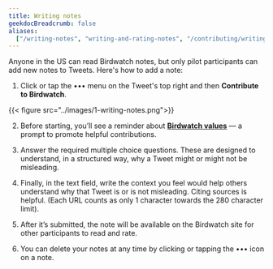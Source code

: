 ```yaml
---
title: Writing notes
geekdocBreadcrumb: false
aliases:
  ["/writing-notes", "writing-and-rating-notes", "/contributing/writing-notes"]
---
```


Anyone in the US can read Birdwatch notes, but only pilot participants can add new notes to Tweets. Here's how to add a note:

1. Click or tap the ••• menu on the Tweet's top right and then **Contribute to Birdwatch**.

{{< figure src="../images/1-writing-notes.png">}}

2. Before starting, you’ll see a reminder about [**Birdwatch values**](../values) — a prompt to promote helpful contributions.

3. Answer the required multiple choice questions. These are designed to understand, in a structured way, why a Tweet might or might not be misleading.

4. Finally, in the text field, write the context you feel would help others understand why that Tweet is or is not misleading. Citing sources is helpful. (Each URL counts as only 1 character towards the 280 character limit).

5. After it’s submitted, the note will be available on the Birdwatch site for other participants to read and rate.

6. You can delete your notes at any time by clicking or tapping the ••• icon on a note.
